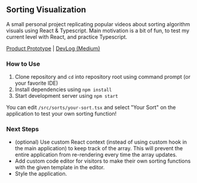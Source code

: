 ## Sorting Visualization

A small personal project replicating popular videos about sorting algorithm visuals using React & Typescript.
Main motivation is a bit of fun, to test my current level with React, and practice Typescript.

[Product Prototype](https://sorting-visualization-black.vercel.app/) | [DevLog (Medium)](https://medium.com/@sjmich2k/my-take-on-making-sorting-algorithm-visualizations-bfcdadd8b2da)

### How to Use
1. Clone repository and `cd` into repository root using command prompt (or your favorite IDE)
2. Install dependencies using `npm install`
3. Start development server using `npm start`

You can edit `/src/sorts/your-sort.tsx` and select "Your Sort" on the application to test your own sorting function!

### Next Steps
- (optional) Use custom React context (instead of using custom hook in the main application) to keep track of the array. This will prevent the entire application from re-rendering every time the array updates.
- Add custom code editor for visitors to make their own sorting functions with the given template in the editor.
- Style the application.